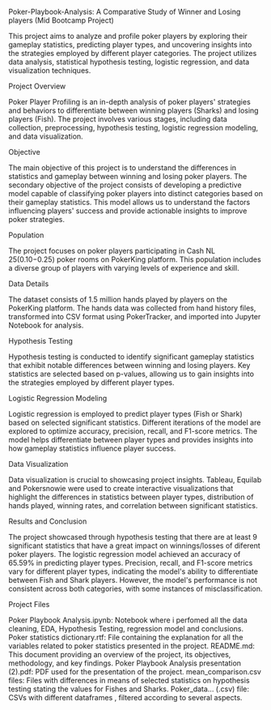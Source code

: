 Poker-Playbook-Analysis: A Comparative Study of Winner and Losing players
(Mid Bootcamp Project)

This project aims to analyze and profile poker players by exploring their gameplay statistics, predicting player types, and uncovering insights into the strategies employed by different player categories.
The project utilizes data analysis, statistical hypothesis testing, logistic regression, and data visualization techniques.

Project Overview

Poker Player Profiling is an in-depth analysis of poker players' strategies and behaviors to differentiate between winning players (Sharks) and losing players (Fish). 
The project involves various stages, including data collection, preprocessing, hypothesis testing, logistic regression modeling, and data visualization.

Objective

The main objective of this project is to understand the differences in statistics and gameplay between winning and losing poker players. 
The secondary objective of the project consists of developing a predictive model capable of classifying poker players into distinct categories based on their gameplay statistics. 
This model allows us to understand the factors influencing players' success and provide actionable insights to improve poker strategies.

Population

The project focuses on poker players participating in Cash NL 25(0.10$-0.25$) poker rooms on PokerKing platform. 
This population includes a diverse group of players with varying levels of experience and skill.

Data Details

The dataset consists of 1.5 million hands played by players on the PokerKing platform. 
The hands data was collected from hand history files, transformed into CSV format using PokerTracker, and imported into Jupyter Notebook for analysis.

Hypothesis Testing

Hypothesis testing is conducted to identify significant gameplay statistics that exhibit notable differences between winning and losing players.
Key statistics are selected based on p-values, allowing us to gain insights into the strategies employed by different player types.

Logistic Regression Modeling

Logistic regression is employed to predict player types (Fish or Shark) based on selected significant statistics.
Different iterations of the model are explored to optimize accuracy, precision, recall, and F1-score metrics.
The model helps differentiate between player types and provides insights into how gameplay statistics influence player success.

Data Visualization

Data visualization is crucial to showcasing project insights. 
Tableau, Equilab and Pokersnowie were used to create interactive visualizations that highlight the differences in statistics 
between player types, distribution of hands played, winning rates, and correlation between significant statistics.

Results and Conclusion

The project showcased through hypothesis testing  that there are at least 9 significant statistics that have a great impact on winnings/losses of diferent poker players.
The logistic regression model achieved an accuracy of 65.59% in predicting player types. Precision, recall, and F1-score metrics vary for different player types, indicating the model's ability to differentiate between Fish and Shark players. 
However, the model's performance is not consistent across both categories, with some instances of misclassification.

Project Files

Poker Playbook Analysis.ipynb: Notebook where i perfomed all the data cleaning, EDA, Hypothesis Testing, regression model and conclusions.
Poker statistics dictionary.rtf: File containing the explanation for all the variables related to poker statistics presented in the project.
README.md: This document providing an overview of the project, its objectives, methodology, and key findings.
Poker Playbook Analysis presentation (2).pdf: PDF used for the presentation of the project.
mean_comparison.csv files: Files with differences in means of selected statistics on hypothesis testing  stating the values for Fishes and Sharks.
Poker_data... (.csv) file: CSVs with different dataframes , filtered according to several aspects.

